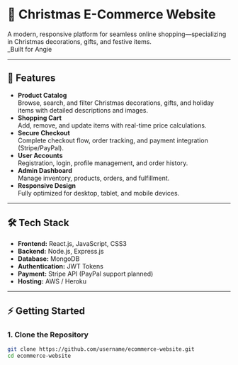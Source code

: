 # 🎄 Christmas E-Commerce Website

A modern, responsive platform for seamless online shopping—specializing in Christmas decorations, gifts, and festive items.  
_Built for Angie 

---

## 🚀 Features

- **Product Catalog**  
  Browse, search, and filter Christmas decorations, gifts, and holiday items with detailed descriptions and images.
- **Shopping Cart**  
  Add, remove, and update items with real-time price calculations.
- **Secure Checkout**  
  Complete checkout flow, order tracking, and payment integration (Stripe/PayPal).
- **User Accounts**  
  Registration, login, profile management, and order history.
- **Admin Dashboard**  
  Manage inventory, products, orders, and fulfillment.
- **Responsive Design**  
  Fully optimized for desktop, tablet, and mobile devices.

---

## 🛠 Tech Stack

- **Frontend:** React.js, JavaScript, CSS3  
- **Backend:** Node.js, Express.js  
- **Database:** MongoDB  
- **Authentication:** JWT Tokens  
- **Payment:** Stripe API (PayPal support planned)  
- **Hosting:** AWS / Heroku

---


## ⚡️ Getting Started

### 1. Clone the Repository

```bash
git clone https://github.com/username/ecommerce-website.git
cd ecommerce-website
```



